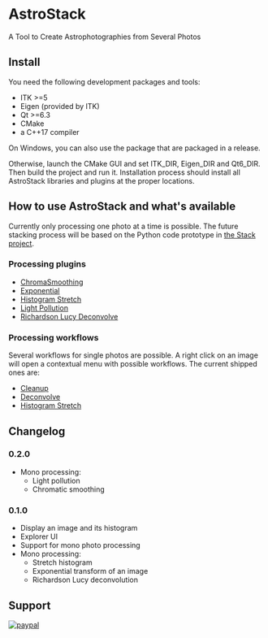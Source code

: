 # AstroStack
A Tool to Create Astrophotographies from Several Photos

## Install

You need the following development packages and tools:

* ITK >=5
* Eigen (provided by ITK)
* Qt >=6.3
* CMake
* a C++17 compiler

On Windows, you can also use the package that are packaged in a release.

Otherwise, launch the CMake GUI and set ITK_DIR, Eigen_DIR and Qt6_DIR. Then build the project and run it.
Installation process should install all AstroStack libraries and plugins at the proper locations.

## How to use AstroStack and what's available

Currently only processing one photo at a time is possible. The future stacking process will be based on the Python code prototype in [the Stack project](https://github.com/AstroStacking/Stack).

### Processing plugins

* [ChromaSmoothing](src/Processing/Processing/chromasmoothing.md)
* [Exponential](src/Processing/Processing/exponential.md)
* [Histogram Stretch](src/Processing/Processing/histostretch.md)
* [Light Pollution](src/Processing/Processing/lightpollution.md)
* [Richardson Lucy Deconvolve](src/Processing/Processing/rldeconvolution.md)

### Processing workflows

Several workflows for single photos are possible.
A right click on an image will open a contextual menu with possible workflows.
The current shipped ones are:

* [Cleanup](workflows/Cleanup.md)
* [Deconvolve](workflows/Deconvolve.md)
* [Histogram Stretch](workflows/HistoStretech.md)

## Changelog
### 0.2.0

* Mono processing:
  * Light pollution
  * Chromatic smoothing

### 0.1.0

* Display an image and its histogram
* Explorer UI
* Support for mono photo processing
* Mono processing:
  * Stretch histogram
  * Exponential transform of an image
  * Richardson Lucy deconvolution

## Support

[![paypal](https://www.paypalobjects.com/en_US/i/btn/btn_donateCC_LG.gif)](https://www.paypal.com/cgi-bin/webscr?cmd=_s-xclick&hosted_button_id=VYJ38NPHF4MKL)
